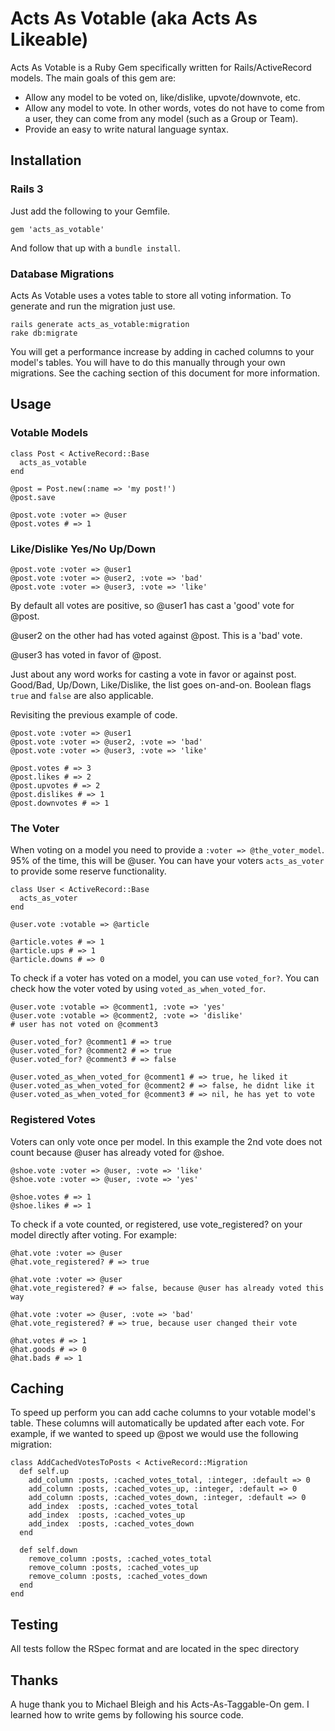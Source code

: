 # Acts As Votable (aka Acts As Likeable)

Acts As Votable is a Ruby Gem specifically written for Rails/ActiveRecord models.
The main goals of this gem are:

- Allow any model to be voted on, like/dislike, upvote/downvote, etc.
- Allow any model to vote.  In other words, votes do not have to come from a user,
  they can come from any model (such as a Group or Team).
- Provide an easy to write natural language syntax.

## Installation

### Rails 3

Just add the following to your Gemfile.

    gem 'acts_as_votable'

And follow that up with a ``bundle install``.

### Database Migrations

Acts As Votable uses a votes table to store all voting information.  To
generate and run the migration just use.

    rails generate acts_as_votable:migration
    rake db:migrate

You will get a performance increase by adding in cached columns to your model's
tables.  You will have to do this manually through your own migrations.  See the
caching section of this document for more information.

## Usage

### Votable Models

    class Post < ActiveRecord::Base
      acts_as_votable
    end

    @post = Post.new(:name => 'my post!')
    @post.save

    @post.vote :voter => @user
    @post.votes # => 1

### Like/Dislike Yes/No Up/Down

    @post.vote :voter => @user1
    @post.vote :voter => @user2, :vote => 'bad'
    @post.vote :voter => @user3, :vote => 'like'

By default all votes are positive, so @user1 has cast a 'good' vote for @post.

@user2 on the other had has voted against @post.  This is a 'bad' vote.

@user3 has voted in favor of @post.

Just about any word works for casting a vote in favor or against post.  Good/Bad,
Up/Down, Like/Dislike, the list goes on-and-on.  Boolean flags ``true`` and
``false`` are also applicable.

Revisiting the previous example of code.

    @post.vote :voter => @user1
    @post.vote :voter => @user2, :vote => 'bad'
    @post.vote :voter => @user3, :vote => 'like'

    @post.votes # => 3
    @post.likes # => 2
    @post.upvotes # => 2
    @post.dislikes # => 1
    @post.downvotes # => 1

### The Voter

When voting on a model you need to provide a ``:voter => @the_voter_model``.  95%
of the time, this will be @user.  You can have your voters ``acts_as_voter``
to provide some reserve functionality.

    class User < ActiveRecord::Base
      acts_as_voter
    end

    @user.vote :votable => @article

    @article.votes # => 1
    @article.ups # => 1
    @article.downs # => 0

To check if a voter has voted on a model, you can use ``voted_for?``.  You can
check how the voter voted by using ``voted_as_when_voted_for``.

    @user.vote :votable => @comment1, :vote => 'yes'
    @user.vote :votable => @comment2, :vote => 'dislike'
    # user has not voted on @comment3

    @user.voted_for? @comment1 # => true
    @user.voted_for? @comment2 # => true
    @user.voted_for? @comment3 # => false

    @user.voted_as_when_voted_for @comment1 # => true, he liked it
    @user.voted_as_when_voted_for @comment2 # => false, he didnt like it
    @user.voted_as_when_voted_for @comment3 # => nil, he has yet to vote

### Registered Votes

Voters can only vote once per model.  In this example the 2nd vote does not count
because @user has already voted for @shoe.

    @shoe.vote :voter => @user, :vote => 'like'
    @shoe.vote :voter => @user, :vote => 'yes'

    @shoe.votes # => 1
    @shoe.likes # => 1

To check if a vote counted, or registered, use vote_registered? on your model
directly after voting.  For example:

    @hat.vote :voter => @user
    @hat.vote_registered? # => true

    @hat.vote :voter => @user
    @hat.vote_registered? # => false, because @user has already voted this way

    @hat.vote :voter => @user, :vote => 'bad'
    @hat.vote_registered? # => true, because user changed their vote

    @hat.votes # => 1
    @hat.goods # => 0
    @hat.bads # => 1

## Caching

To speed up perform you can add cache columns to your votable model's table.  These
columns will automatically be updated after each vote.  For example, if we wanted
to speed up @post we would use the following migration:

    class AddCachedVotesToPosts < ActiveRecord::Migration
      def self.up
        add_column :posts, :cached_votes_total, :integer, :default => 0
        add_column :posts, :cached_votes_up, :integer, :default => 0
        add_column :posts, :cached_votes_down, :integer, :default => 0
        add_index  :posts, :cached_votes_total
        add_index  :posts, :cached_votes_up
        add_index  :posts, :cached_votes_down
      end

      def self.down
        remove_column :posts, :cached_votes_total
        remove_column :posts, :cached_votes_up
        remove_column :posts, :cached_votes_down
      end
    end

## Testing

All tests follow the RSpec format and are located in the spec directory

## Thanks

A huge thank you to Michael Bleigh and his Acts-As-Taggable-On gem.  I learned
how to write gems by following his source code.
